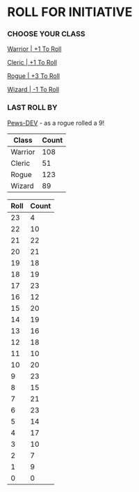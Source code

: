 # ROLL FOR INITIATIVE
### CHOOSE YOUR CLASS

[Warrior | +1 To Roll](https://github.com/benjaminsampica/benjaminsampica/issues/new?title=roll%7Cwarrior&body=Just+click+%27Submit+new+issue%27.)

[Cleric | +1 To Roll](https://github.com/benjaminsampica/benjaminsampica/issues/new?title=roll%7Ccleric&body=Just+click+%27Submit+new+issue%27.)

[Rogue | +3 To Roll](https://github.com/benjaminsampica/benjaminsampica/issues/new?title=roll%7Crogue&body=Just+click+%27Submit+new+issue%27.)

[Wizard | -1 To Roll](https://github.com/benjaminsampica/benjaminsampica/issues/new?title=roll%7Cwizard&body=Just+click+%27Submit+new+issue%27.)
### LAST ROLL BY
[Pews-DEV](https://www.github.com/Pews-DEV) - as a rogue rolled a 9!

|Class|Count|
|-|-|
|Warrior|108|
|Cleric|51|
|Rogue|123|
|Wizard|89|

|Roll|Count|
|-|-|
|23|4
|22|10
|21|22
|20|21
|19|18
|18|19
|17|23
|16|12
|15|20
|14|19
|13|16
|12|18
|11|10
|10|20
|9|23
|8|15
|7|21
|6|23
|5|14
|4|17
|3|10
|2|7
|1|9
|0|0
